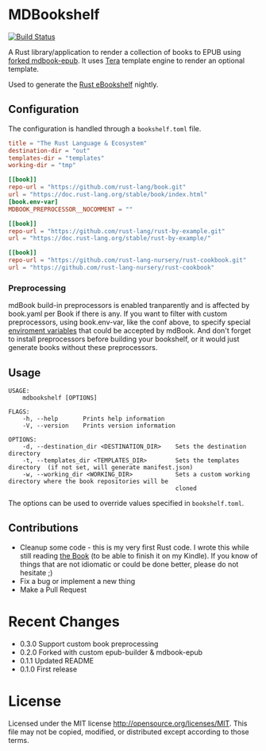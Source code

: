 # MDBookshelf

[![Build Status](https://github.com/dieterplex/mdbookshelf/workflows/Tests/badge.svg?branch=main)](https://github.com/dieterplex/mdbookshelf/actions?workflow=Tests)

A Rust library/application to render a collection of books to EPUB using [forked mdbook-epub](https://github.com/dieterplex/mdbook-epub).
It uses [Tera](https://github.com/Keats/tera) template engine to render an optional template.

Used to generate the [Rust eBookshelf](https://dieterplex.github.io/rust-ebookshelf) nightly.

## Configuration

The configuration is handled through a `bookshelf.toml` file.

```toml
title = "The Rust Language & Ecosystem"
destination-dir = "out"
templates-dir = "templates"
working-dir = "tmp"

[[book]]
repo-url = "https://github.com/rust-lang/book.git"
url = "https://doc.rust-lang.org/stable/book/index.html"
[book.env-var]
MDBOOK_PREPROCESSOR__NOCOMMENT = ""

[[book]]
repo-url = "https://github.com/rust-lang/rust-by-example.git"
url = "https://doc.rust-lang.org/stable/rust-by-example/"

[[book]]
repo-url = "https://github.com/rust-lang-nursery/rust-cookbook.git"
url = "https://github.com/rust-lang-nursery/rust-cookbook"
```

### Preprocessing

mdBook build-in preprocessors is enabled tranparently and is affected by book.yaml per Book if there is any.
If you want to filter with custom preprocessors, using book.env-var, like the conf above, to specify special [enviroment variables](https://rust-lang.github.io/mdBook/format/configuration/environment-variables.html) that could be accepted by mdBook.
And don't forget to install preprocessors before building your bookshelf, or it would just generate books without these preprocessors.

## Usage

```
USAGE:
    mdbookshelf [OPTIONS]

FLAGS:
    -h, --help       Prints help information
    -V, --version    Prints version information

OPTIONS:
    -d, --destination_dir <DESTINATION_DIR>    Sets the destination directory
    -t, --templates_dir <TEMPLATES_DIR>        Sets the templates directory  (if not set, will generate manifest.json)
    -w, --working_dir <WORKING_DIR>            Sets a custom working directory where the book repositories will be
                                               cloned
```

The options can be used to override values specified in `bookshelf.toml`.

## Contributions

- Cleanup some code - this is my very first Rust code. I wrote this while still reading [the Book](https://doc.rust-lang.org/book/) (to be able to finish it on my Kindle). If you know of things that are not idiomatic or could be done better, please do not hesitate ;)
- Fix a bug or implement a new thing
- Make a Pull Request

# Recent Changes

- 0.3.0 Support custom book preprocessing
- 0.2.0 Forked with custom epub-builder & mdbook-epub
- 0.1.1 Updated README
- 0.1.0 First release

# License

Licensed under the MIT license http://opensource.org/licenses/MIT.
This file may not be copied, modified, or distributed except according to those terms.
